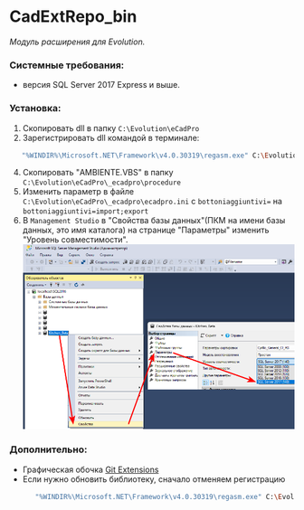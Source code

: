 # CadExtRepo_bin
_Модуль расширения для Evolution._

### Системные требования: 
- версия SQL Server 2017 Express и выше.

### Установка: 
  1. Скопировать dll в папку `C:\Evolution\eCadPro`
  2. Зарегистрировать dll командой в терминале:
  ```sh
     "%WINDIR%\Microsoft.NET\Framework\v4.0.30319\regasm.exe" C:\Evolution\eCadPro\CadExtRepo.dll /tlb /nologo /codebase
  ```   
  4. Скопировать "AMBIENTE.VBS" в папку `С:\Evolution\eCadPro\_ecadpro\procedure`
  5. Изменить параметр в файле `С:\Evolution\eCadPro\_ecadpro\ecadpro.ini` c `bottoniaggiuntivi=` на `bottoniaggiuntivi=import;export`
  6. В `Management Studio` в "Свойства базы данных"(ПКМ на имени базы данных, это имя каталога) на странице "Параметры" изменить "Уровень совместимости".
     ![img](example.png)

### Дополнительно:
- Графическая обочка [Git Extensions](https://github.com/gitextensions/gitextensions/releases/)
- Если нужно обновить библиотеку, сначало отменяем регистрацию
  ```sh
     "%WINDIR%\Microsoft.NET\Framework\v4.0.30319\regasm.exe" C:\Evolution\eCadPro\CadExtRepo.dll /unregister
  ``` 

  


